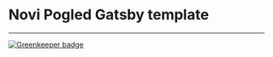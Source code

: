 # Novi Pogled Gatsby template
---

[![Greenkeeper badge](https://badges.greenkeeper.io/kosirm/NoviPogledReact.svg)](https://greenkeeper.io/)
